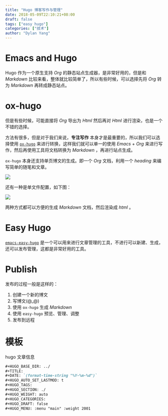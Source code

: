 ```yaml
---
title: "Hugo 博客写作与管理"
date: 2018-05-09T22:10:21+08:00
draft: false
tags: ["easy hugo"]
categories: ["技术"]
author: "Dylan Yang"
---
```


# Emacs and Hugo

Hugo 作为一个原生支持 *Org* 的静态站点生成器，是非常好用的，但是和 *Markdown* 比较来看，整体就比较简单了，所以有些时候，可以选择先将 *Org* 转为 *Markdown* 再转成静态站点。

<!--more-->

# ox-hugo

但是有些时候，可能直接将 *Org* 导出为 *Html* 然后再对 *Html* 进行渲染，也是一个不错的选择。

方法有很多，但是对于我们来说，**专注写作** 本身才是最重要的，所以我们可以选择使用 [`ox-hugo`](https://ox-hugo.scripter.co/) 来进行转换，这样我们就可以单一的使用 *Emacs* + *Org* 来进行写作，然后再使用工具将文档转换为 *Markdown* ，再进行站点生成。

`ox-hugo` 本身还支持单页博文的生成。即一个 *Org* 文档，利用一个 *heading* 来编写简单的随笔和文章。

![](/images/one-post-per-file.png)

还有一种是单文件配置，如下图：

![](/images/one-post-per-subtree.png)

两种方式都可以方便的生成 *Markdown* 文档，然后渲染成 *html* 。

# Easy Hugo

[`emacs-easy-hugo`](https://github.com/masasam/emacs-easy-hugo) 是一个可以用来进行文章管理的工具，不进行可以新建、生成，还可以发布管理，这都是非常好用的工具。

# Publish

发布的过程一般是这样的：

1. 创建一个新的博文
2. 写博文(@_@)
3. 使用 `ox-hugo` 生成 *Markdown*
4. 使用 `easy-hugo` 预览、管理、调整
5. 发布到远程

# 模板

hugo 文章信息

``` md
#+HUGO_BASE_DIR: ../
#+TITLE: 
#+DATE: `(format-time-string "%Y-%m-%d")`
#+HUGO_AUTO_SET_LASTMOD: t
#+HUGO_TAGS: 
#+HUGO_SECTION: ./
#+HUGO_WEIGHT: auto
#+HUGO_CATEGORIES: 
#+HUGO_DRAFT: false
#+HUGO_MENU: :menu "main" :weight 2001
```